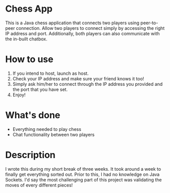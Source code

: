 # Chess App 

This is a Java chess application that connects two players using peer-to-peer connection. Allow two players to connect simply by accessing the right IP address and port. Additionally, both players can also communicate with the in-built chatbox. 

# How to use
1) If you intend to host, launch as host.
2) Check your IP address and make sure your friend knows it too!
3) Simply ask him/her to connect through the IP address you provided and the port that you have set.
4) Enjoy!

# What's done
- Everything needed to play chess
- Chat functionality between two players

# Description
I wrote this during my short break of three weeks. It took around a week to finally get everything sorted out. Prior to this, I had no knowledge on Java Sockets. I'd say the most challenging part of this project was validating the moves of every different pieces!

